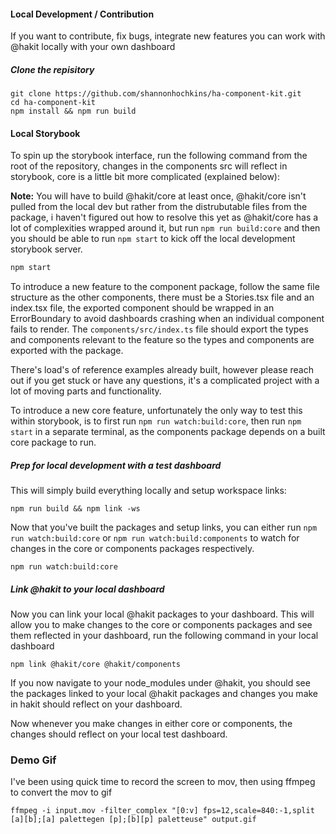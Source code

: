 #### Local Development / Contribution
If you want to contribute, fix bugs, integrate new features you can work with @hakit locally with your own dashboard

##### Clone the repisitory
```shell
git clone https://github.com/shannonhochkins/ha-component-kit.git
cd ha-component-kit
npm install && npm run build
```

#### Local Storybook
To spin up the storybook interface, run the following command from the root of the repository, changes in the components src will reflect in storybook, core is a little bit more complicated (explained below):

**Note:** You will have to build @hakit/core at least once, @hakit/core isn't pulled from the local dev but rather from the distrubutable files from the package, i haven't figured out how to resolve this yet as @hakit/core has a lot of complexities wrapped around it, but run `npm run build:core` and then you should be able to run `npm start` to kick off the local development storybook server.

```bash
npm start
```

To introduce a new feature to the component package, follow the same file structure as the other components, there must be a Stories.tsx file and an index.tsx file, the exported component should be wrapped in an ErrorBoundary to avoid dashboards crashing when an individual component fails to render. The `components/src/index.ts` file should export the types and components relevant to the feature so the types and components are exported with the package.

There's load's of reference examples already built, however please reach out if you get stuck or have any questions, it's a complicated project with a lot of moving parts and functionality.

To introduce a new core feature, unfortunately the only way to test this within storybook, is to first run `npm run watch:build:core`, then run `npm start` in a separate terminal, as the components package depends on a built core package to run.

##### Prep for local development with a test dashboard
This will simply build everything locally and setup workspace links:

```shell  
npm run build && npm link -ws
```
Now that you've built the packages and setup links, you can either run `npm run watch:build:core` or `npm run watch:build:components` to watch for changes in the core or components packages respectively.

```shell
npm run watch:build:core
```

##### Link @hakit to your local dashboard
Now you can link your local @hakit packages to your dashboard. This will allow you to make changes to the core or components packages and see them reflected in your dashboard, run the following command in your local dashboard

```shell
npm link @hakit/core @hakit/components
```
If you now navigate to your node_modules under @hakit, you should see the packages linked to your local @hakit packages and changes you make in hakit should reflect on your dashboard.

Now whenever you make changes in either core or components, the changes should reflect on your local test dashboard.


### Demo Gif
I've been using quick time to record the screen to mov, then using ffmpeg to convert the mov to gif

```
ffmpeg -i input.mov -filter_complex "[0:v] fps=12,scale=840:-1,split [a][b];[a] palettegen [p];[b][p] paletteuse" output.gif

```